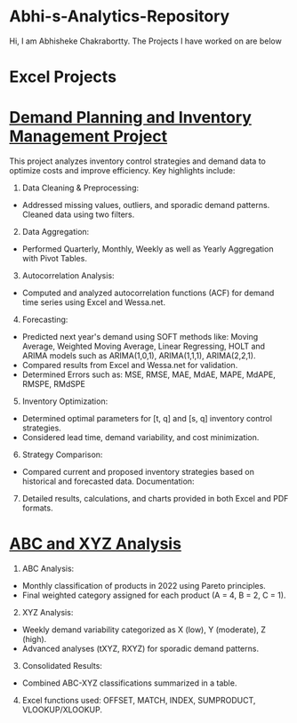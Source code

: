 # Abhi-s-Analytics-Repository
Hi, I am Abhisheke Chakrabortty. The Projects I have worked on are below
# Excel Projects
# [Demand Planning and Inventory Management Project](https://github.com/Abhi-c52/Abhi-s-Analytics-Repository/tree/525d0c38999c7f99f689ccf03446158712a025ae/Excel%20Project-%20Demand%20Planning%20and%20Inventory%20Management)
This project analyzes inventory control strategies and demand data to optimize costs and improve efficiency. Key highlights include:

1. Data Cleaning & Preprocessing:

  - Addressed missing values, outliers, and sporadic demand patterns. Cleaned data using two filters.
2. Data Aggregation:

  - Performed Quarterly, Monthly, Weekly as well as Yearly Aggregation with Pivot Tables.
3. Autocorrelation Analysis:

- Computed and analyzed autocorrelation functions (ACF) for demand time series using Excel and Wessa.net.
4. Forecasting:

- Predicted next year's demand using SOFT methods like: Moving Average, Weighted Moving Average, Linear Regressing, HOLT and ARIMA models such as ARIMA(1,0,1), ARIMA(1,1,1), ARIMA(2,2,1). 
- Compared results from Excel and Wessa.net for validation.
- Determined Errors such as: MSE, RMSE, MAE, MdAE, MAPE, MdAPE, RMSPE, RMdSPE

5. Inventory Optimization:

- Determined optimal parameters for [t, q] and [s, q] inventory control strategies.
- Considered lead time, demand variability, and cost minimization.
6. Strategy Comparison:

- Compared current and proposed inventory strategies based on historical and forecasted data.
Documentation:

7. Detailed results, calculations, and charts provided in both Excel and PDF formats.

# [ABC and XYZ Analysis](https://github.com/Abhi-c52/Abhi-s-Analytics-Repository/tree/8cb76c4e1c118372f3bc4d46e491add8a5bc1638/Excel-%20ABC%20and%20XYZ%20Analysis)

1. ABC Analysis:

- Monthly classification of products in 2022 using Pareto principles.
- Final weighted category assigned for each product (A = 4, B = 2, C = 1).
2. XYZ Analysis:

- Weekly demand variability categorized as X (low), Y (moderate), Z (high).
- Advanced analyses (tXYZ, RXYZ) for sporadic demand patterns.
3. Consolidated Results:

- Combined ABC-XYZ classifications summarized in a table.
4. Excel functions used: OFFSET, MATCH, INDEX, SUMPRODUCT, VLOOKUP/XLOOKUP.


